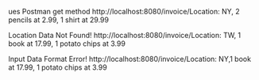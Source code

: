 ues Postman get method
http://localhost:8080/invoice/Location: NY, 2 pencils at 2.99, 1 shirt at 29.99

Location Data Not Found!
http://localhost:8080/invoice/Location: TW, 1 book at 17.99, 1 potato chips at 3.99

Input Data Format Error!
http://localhost:8080/invoice/Location: NY,1 book at 17.99, 1 potato chips at 3.99

